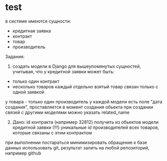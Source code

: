 # test

в системе имеются сущности:
- кредитная заявка
- контракт 
- товар
- производитель

Задания: 
1) создать модели в Django для вышеупомянутых сущностей, учитывая, что у  кредитной заявки может быть:
 - только один контракт
 -  несколько товаров 
каждый отдельно взятый товар связан только с одной заявкой
 
у товара - только один производитель
у каждой модели есть поле "дата создания",  проставляется в момент создания обьекта
при создании связей с другими моделями  можно указать related_name
 
 
2) Дано:  id   контракта (например 32812)
 получить из обьектов модели кредитной заявки (!!!) уникальные id производителей всех товаров, которые связаны с этим контрактом
 
при выполнении постараться минимизировать обращение к базе данных
использовать git, результат залить на любой репозиторий, например github